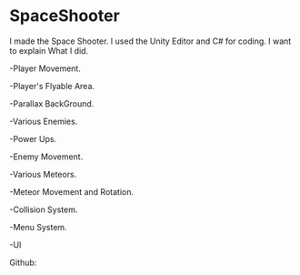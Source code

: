 # SpaceShooter

I made the Space Shooter. I used the Unity Editor and C# for coding. I want to explain What I did.

-Player Movement.

-Player's Flyable Area.

-Parallax BackGround.

-Various Enemies.

-Power Ups.

-Enemy Movement.

-Various Meteors.

-Meteor Movement and Rotation.

-Collision System.

-Menu System.

-UI

Github:
